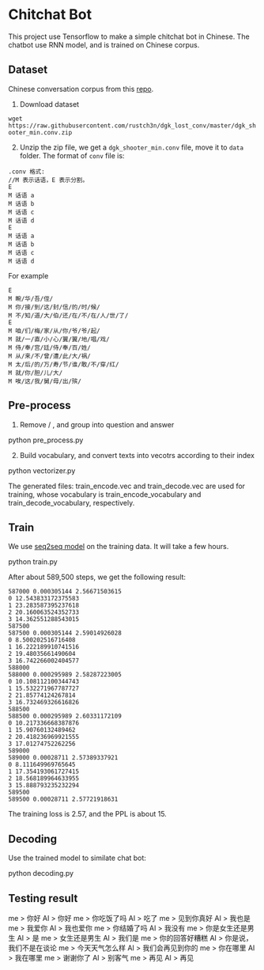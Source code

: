 # Chitchat Bot

This project use Tensorflow to make a simple chitchat bot in Chinese. The chatbot use RNN model, and is trained on Chinese corpus.

## Dataset

Chinese conversation corpus from this [repo](https://github.com/rustch3n/dgk_lost_conv).

1. Download dataset

`wget https://raw.githubusercontent.com/rustch3n/dgk_lost_conv/master/dgk_shooter_min.conv.zip`

2. Unzip the zip file, we get a `dgk_shooter_min.conv` file, move it to `data` folder. The format of `conv` file is:

```
.conv 格式:
//M 表示话语，E 表示分割。
E
M 话语 a
M 话语 b
M 话语 c
M 话语 d
E
M 话语 a
M 话语 b
M 话语 c
M 话语 d
```

For example

```
E
M 畹/华/吾/侄/
M 你/接/到/这/封/信/的/时/候/
M 不/知/道/大/伯/还/在/不/在/人/世/了/
E
M 咱/们/梅/家/从/你/爷/爷/起/
M 就/一/直/小/心/翼/翼/地/唱/戏/
M 侍/奉/宫/廷/侍/奉/百/姓/
M 从/来/不/曾/遭/此/大/祸/
M 太/后/的/万/寿/节/谁/敢/不/穿/红/
M 就/你/胆/儿/大/
M 唉/这/我/舅/母/出/殡/
```

## Pre-process

1. Remove / , and group into question and answer

 python pre_process.py

2. Build vocabulary, and convert texts into vecotrs according to their index

 python vectorizer.py

The generated files: train_encode.vec and train_decode.vec are used for training, whose vocabulary is train_encode_vocabulary and train_decode_vocabulary, respectively.

## Train

 We use [seq2seq model](https://github.com/tensorflow/models/blob/master/tutorials/rnn/translate/seq2seq_model.py) on the training data. It will take a few hours.

 python train.py

 After about 589,500 steps, we get the following result:

```
587000 0.000305144 2.56671503615
0 12.543833172375583
1 23.283587395237618
2 20.160063524352733
3 14.362551288543015
587500
587500 0.000305144 2.59014926028
0 8.500202516716408
1 16.222189910741516
2 19.48035661490604
3 16.742266002404577
588000
588000 0.000295989 2.58287223005
0 10.108112100344743
1 15.532271967787727
2 21.85774124267814
3 16.732469326616826
588500
588500 0.000295989 2.60331172109
0 10.217336668387876
1 15.90760132489462
2 20.418236969921555
3 17.01274752262256
589000
589000 0.00028711 2.57389337921
0 8.111649969765645
1 17.354193061727415
2 18.568189964633955
3 15.888793235232294
589500
589500 0.00028711 2.57721918631
```

The training loss is 2.57, and the PPL is about 15.

## Decoding

 Use the trained model to similate chat bot:

 python decoding.py


## Testing result

me > 你好
AI > 你好
me > 你吃饭了吗
AI > 吃了
me > 见到你真好
AI > 我也是
me > 我爱你
AI > 我也爱你
me > 你结婚了吗
AI > 我没有
me > 你是女生还是男生
AI > 是
me > 女生还是男生
AI > 我们是
me > 你的回答好糟糕
AI > 你是说，我们不是在谈论
me > 今天天气怎么样
AI > 我们会再见到你的
me > 你在哪里
AI > 我在哪里
me > 谢谢你了
AI > 别客气
me > 再见
AI > 再见